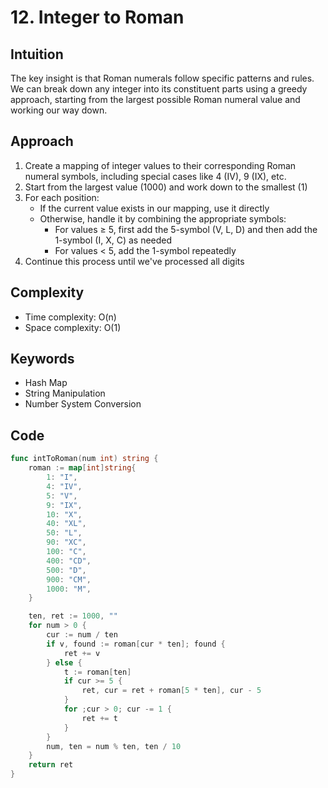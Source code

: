 # 12. Integer to Roman

## Intuition

The key insight is that Roman numerals follow specific patterns and rules. We can break down any integer into its constituent parts using a greedy approach, starting from the largest possible Roman numeral value and working our way down.

## Approach

1. Create a mapping of integer values to their corresponding Roman numeral symbols, including special cases like 4 (IV), 9 (IX), etc.
2. Start from the largest value (1000) and work down to the smallest (1)
3. For each position:
    - If the current value exists in our mapping, use it directly
    - Otherwise, handle it by combining the appropriate symbols:
        - For values ≥ 5, first add the 5-symbol (V, L, D) and then add the 1-symbol (I, X, C) as needed
        - For values < 5, add the 1-symbol repeatedly
4. Continue this process until we've processed all digits

## Complexity

- Time complexity: O(n)
- Space complexity: O(1)

## Keywords

- Hash Map
- String Manipulation
- Number System Conversion

## Code

```go
func intToRoman(num int) string {
    roman := map[int]string{
        1: "I",
        4: "IV",
        5: "V",
        9: "IX",
        10: "X",
        40: "XL",
        50: "L",
        90: "XC",
        100: "C",
        400: "CD",
        500: "D",
        900: "CM",
        1000: "M",
    }

    ten, ret := 1000, ""
    for num > 0 {
        cur := num / ten
        if v, found := roman[cur * ten]; found {
            ret += v
        } else {
            t := roman[ten]
            if cur >= 5 {
                ret, cur = ret + roman[5 * ten], cur - 5
            }
            for ;cur > 0; cur -= 1 {
                ret += t
            }
        }
        num, ten = num % ten, ten / 10
    }
    return ret
}
```
